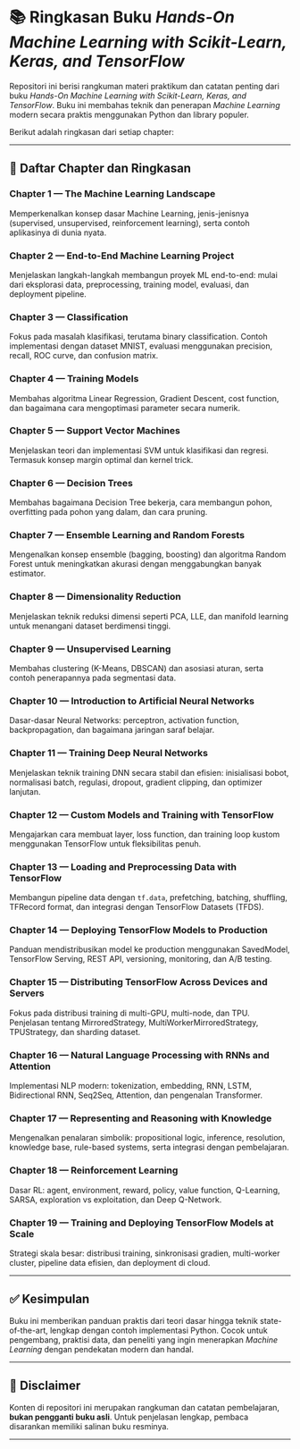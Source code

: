 # 📚 Ringkasan Buku *Hands-On Machine Learning with Scikit-Learn, Keras, and TensorFlow*

Repositori ini berisi rangkuman materi praktikum dan catatan penting dari buku *Hands-On Machine Learning with Scikit-Learn, Keras, and TensorFlow*. Buku ini membahas teknik dan penerapan *Machine Learning* modern secara praktis menggunakan Python dan library populer.

Berikut adalah ringkasan dari setiap chapter:

---

## 📖 Daftar Chapter dan Ringkasan

### **Chapter 1 — The Machine Learning Landscape**
Memperkenalkan konsep dasar Machine Learning, jenis-jenisnya (supervised, unsupervised, reinforcement learning), serta contoh aplikasinya di dunia nyata.

### **Chapter 2 — End-to-End Machine Learning Project**
Menjelaskan langkah-langkah membangun proyek ML end-to-end: mulai dari eksplorasi data, preprocessing, training model, evaluasi, dan deployment pipeline.

### **Chapter 3 — Classification**
Fokus pada masalah klasifikasi, terutama binary classification. Contoh implementasi dengan dataset MNIST, evaluasi menggunakan precision, recall, ROC curve, dan confusion matrix.

### **Chapter 4 — Training Models**
Membahas algoritma Linear Regression, Gradient Descent, cost function, dan bagaimana cara mengoptimasi parameter secara numerik.

### **Chapter 5 — Support Vector Machines**
Menjelaskan teori dan implementasi SVM untuk klasifikasi dan regresi. Termasuk konsep margin optimal dan kernel trick.

### **Chapter 6 — Decision Trees**
Membahas bagaimana Decision Tree bekerja, cara membangun pohon, overfitting pada pohon yang dalam, dan cara pruning.

### **Chapter 7 — Ensemble Learning and Random Forests**
Mengenalkan konsep ensemble (bagging, boosting) dan algoritma Random Forest untuk meningkatkan akurasi dengan menggabungkan banyak estimator.

### **Chapter 8 — Dimensionality Reduction**
Menjelaskan teknik reduksi dimensi seperti PCA, LLE, dan manifold learning untuk menangani dataset berdimensi tinggi.

### **Chapter 9 — Unsupervised Learning**
Membahas clustering (K-Means, DBSCAN) dan asosiasi aturan, serta contoh penerapannya pada segmentasi data.

### **Chapter 10 — Introduction to Artificial Neural Networks**
Dasar-dasar Neural Networks: perceptron, activation function, backpropagation, dan bagaimana jaringan saraf belajar.

### **Chapter 11 — Training Deep Neural Networks**
Menjelaskan teknik training DNN secara stabil dan efisien: inisialisasi bobot, normalisasi batch, regulasi, dropout, gradient clipping, dan optimizer lanjutan.

### **Chapter 12 — Custom Models and Training with TensorFlow**
Mengajarkan cara membuat layer, loss function, dan training loop kustom menggunakan TensorFlow untuk fleksibilitas penuh.

### **Chapter 13 — Loading and Preprocessing Data with TensorFlow**
Membangun pipeline data dengan `tf.data`, prefetching, batching, shuffling, TFRecord format, dan integrasi dengan TensorFlow Datasets (TFDS).

### **Chapter 14 — Deploying TensorFlow Models to Production**
Panduan mendistribusikan model ke production menggunakan SavedModel, TensorFlow Serving, REST API, versioning, monitoring, dan A/B testing.

### **Chapter 15 — Distributing TensorFlow Across Devices and Servers**
Fokus pada distribusi training di multi-GPU, multi-node, dan TPU. Penjelasan tentang MirroredStrategy, MultiWorkerMirroredStrategy, TPUStrategy, dan sharding dataset.

### **Chapter 16 — Natural Language Processing with RNNs and Attention**
Implementasi NLP modern: tokenization, embedding, RNN, LSTM, Bidirectional RNN, Seq2Seq, Attention, dan pengenalan Transformer.

### **Chapter 17 — Representing and Reasoning with Knowledge**
Mengenalkan penalaran simbolik: propositional logic, inference, resolution, knowledge base, rule-based systems, serta integrasi dengan pembelajaran.

### **Chapter 18 — Reinforcement Learning**
Dasar RL: agent, environment, reward, policy, value function, Q-Learning, SARSA, exploration vs exploitation, dan Deep Q-Network.

### **Chapter 19 — Training and Deploying TensorFlow Models at Scale**
Strategi skala besar: distribusi training, sinkronisasi gradien, multi-worker cluster, pipeline data efisien, dan deployment di cloud.

---

## ✅ Kesimpulan

Buku ini memberikan panduan praktis dari teori dasar hingga teknik state-of-the-art, lengkap dengan contoh implementasi Python. Cocok untuk pengembang, praktisi data, dan peneliti yang ingin menerapkan *Machine Learning* dengan pendekatan modern dan handal.

---

## 🚀 Disclaimer

Konten di repositori ini merupakan rangkuman dan catatan pembelajaran, **bukan pengganti buku asli**. Untuk penjelasan lengkap, pembaca disarankan memiliki salinan buku resminya.

---
